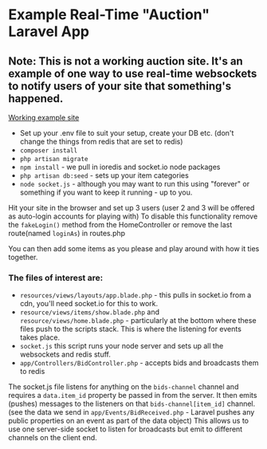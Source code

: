 # Example Real-Time "Auction" Laravel App
## Note: This is not a working auction site. It's an example of one way to use real-time websockets to notify users of your site that something's happened.

[Working example site](http://aberdeenwebsolutions.co.uk)

* Set up your .env file to suit your setup, create your DB etc. (don't change the things from redis that are set to redis)
* `composer install`
* `php artisan migrate`
* `npm install` - we pull in ioredis and socket.io node packages
* `php artisan db:seed` - sets up your item categories
* `node socket.js` - although you may want to run this using "forever" or something if you want to keep it running - up to you.

Hit your site in the browser and set up 3 users (user 2 and 3 will be offered as auto-login accounts for playing with)
To disable this functionality remove the `fakeLogin()` method from the HomeController or remove the last route(named `loginAs`) in routes.php

You can then add some items as you please and play around with how it ties together.

### The files of interest are:

* `resources/views/layouts/app.blade.php` - this pulls in socket.io from a cdn, you'll need socket.io for this to work.
* `resource/views/items/show.blade.php` and `resource/views/home.blade.php` - particularly at the bottom where these files push to the scripts stack. This is where the listening for events takes place.
* `socket.js` this script runs your node server and sets up all the websockets and redis stuff.
* `app/Controllers/BidController.php` - accepts bids and broadcasts them to redis

The socket.js file listens for anything on the `bids-channel` channel and requires a `data.item_id` property be passed in from the server. It then emits (pushes) messages to the listeners on that `bids-channel[item_id]` channel.
(see the data we send in `app/Events/BidReceived.php` - Laravel pushes any public properties on an event as part of the data object) This allows us to use one server-side socket to listen for broadcasts but emit to different channels on the client end.
